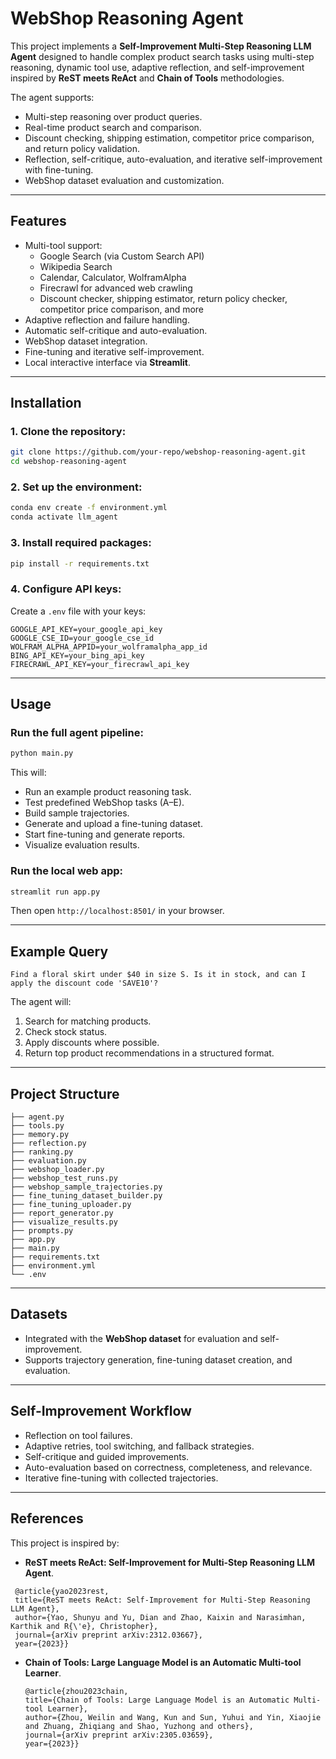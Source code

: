 


# WebShop Reasoning Agent

This project implements a **Self-Improvement Multi-Step Reasoning LLM Agent** designed to handle complex product search tasks using multi-step reasoning, dynamic tool use, adaptive reflection, and self-improvement inspired by **ReST meets ReAct** and **Chain of Tools** methodologies.

The agent supports:
- Multi-step reasoning over product queries.
- Real-time product search and comparison.
- Discount checking, shipping estimation, competitor price comparison, and return policy validation.
- Reflection, self-critique, auto-evaluation, and iterative self-improvement with fine-tuning.
- WebShop dataset evaluation and customization.

---

## Features

- Multi-tool support:
  - Google Search (via Custom Search API)
  - Wikipedia Search
  - Calendar, Calculator, WolframAlpha
  - Firecrawl for advanced web crawling
  - Discount checker, shipping estimator, return policy checker, competitor price comparison, and more
- Adaptive reflection and failure handling.
- Automatic self-critique and auto-evaluation.
- WebShop dataset integration.
- Fine-tuning and iterative self-improvement.
- Local interactive interface via **Streamlit**.

---

## Installation

### 1. Clone the repository:
```bash
git clone https://github.com/your-repo/webshop-reasoning-agent.git
cd webshop-reasoning-agent
```

### 2. Set up the environment:
```bash
conda env create -f environment.yml
conda activate llm_agent
```

### 3. Install required packages:
```bash
pip install -r requirements.txt
```

### 4. Configure API keys:
Create a `.env` file with your keys:
```env
GOOGLE_API_KEY=your_google_api_key
GOOGLE_CSE_ID=your_google_cse_id
WOLFRAM_ALPHA_APPID=your_wolframalpha_app_id
BING_API_KEY=your_bing_api_key
FIRECRAWL_API_KEY=your_firecrawl_api_key
```

---

## Usage

### Run the full agent pipeline:
```bash
python main.py
```
This will:
- Run an example product reasoning task.
- Test predefined WebShop tasks (A–E).
- Build sample trajectories.
- Generate and upload a fine-tuning dataset.
- Start fine-tuning and generate reports.
- Visualize evaluation results.

### Run the local web app:
```bash
streamlit run app.py
```
Then open `http://localhost:8501/` in your browser.

---

## Example Query

```
Find a floral skirt under $40 in size S. Is it in stock, and can I apply the discount code 'SAVE10'?
```

The agent will:
1. Search for matching products.
2. Check stock status.
3. Apply discounts where possible.
4. Return top product recommendations in a structured format.

---

## Project Structure

```
├── agent.py
├── tools.py
├── memory.py
├── reflection.py
├── ranking.py
├── evaluation.py
├── webshop_loader.py
├── webshop_test_runs.py
├── webshop_sample_trajectories.py
├── fine_tuning_dataset_builder.py
├── fine_tuning_uploader.py
├── report_generator.py
├── visualize_results.py
├── prompts.py
├── app.py
├── main.py
├── requirements.txt
├── environment.yml
└── .env
```

---

## Datasets

- Integrated with the **WebShop dataset** for evaluation and self-improvement.
- Supports trajectory generation, fine-tuning dataset creation, and evaluation.

---

## Self-Improvement Workflow

- Reflection on tool failures.
- Adaptive retries, tool switching, and fallback strategies.
- Self-critique and guided improvements.
- Auto-evaluation based on correctness, completeness, and relevance.
- Iterative fine-tuning with collected trajectories.

---

## References

This project is inspired by:
- **ReST meets ReAct: Self-Improvement for Multi-Step Reasoning LLM Agent**.
 ```
  @article{yao2023rest,
  title={ReST meets ReAct: Self-Improvement for Multi-Step Reasoning LLM Agent},
  author={Yao, Shunyu and Yu, Dian and Zhao, Kaixin and Narasimhan, Karthik and R{\'e}, Christopher},
  journal={arXiv preprint arXiv:2312.03667},
  year={2023}}
```

- **Chain of Tools: Large Language Model is an Automatic Multi-tool Learner**.
  ```
  @article{zhou2023chain,
  title={Chain of Tools: Large Language Model is an Automatic Multi-tool Learner},
  author={Zhou, Weilin and Wang, Kun and Sun, Yuhui and Yin, Xiaojie and Zhuang, Zhiqiang and Shao, Yuzhong and others},
  journal={arXiv preprint arXiv:2305.03659},
  year={2023}}
```

